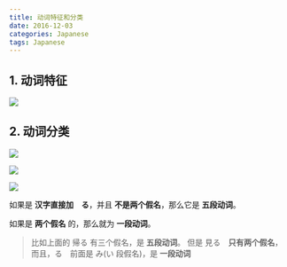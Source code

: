 ```yaml
---
title: 动词特征和分类
date: 2016-12-03
categories: Japanese
tags: Japanese
---
```


## 1. 动词特征

![](http://ww4.sinaimg.cn/large/006tNc79gw1fadogttbnrj31kw0x2wil.jpg)


<!-- more -->

## 2. 动词分类

![](http://ww3.sinaimg.cn/large/006tNc79gw1fadoi93mdmj31kw0w4wht.jpg)

![](http://ww1.sinaimg.cn/large/006tNc79gw1fadojmviaij31kw0wugqb.jpg)

![](http://ww1.sinaimg.cn/large/006tNc79gw1fadom0nmxtj31kw0w9wic.jpg)

如果是 **汉字直接加　る**，并且 **不是两个假名**，那么它是 **五段动词**。

如果是 **两个假名** 的，那么就为 **一段动词**。

> 比如上面的 帰る 有三个假名，是 **五段动词**。
> 但是 見る　**只有两个假名**，而且，る　前面是 み(い 段假名)，是 **一段动词**
